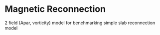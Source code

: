 Magnetic Reconnection
=====================

2 field (Apar, vorticity) model for benchmarking simple slab reconnection model
